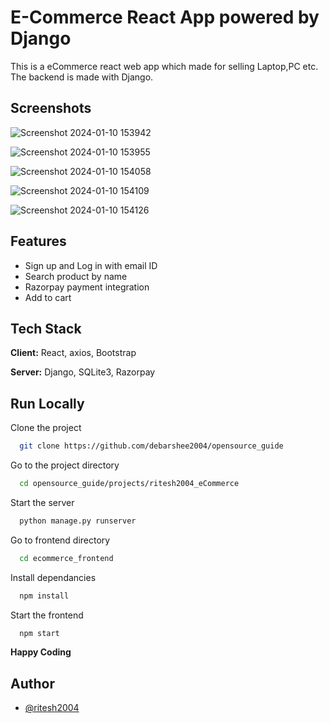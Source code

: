 
# E-Commerce React App powered by Django

This is a eCommerce react web app which made for selling Laptop,PC etc. The backend is made with Django.




## Screenshots

![Screenshot 2024-01-10 153942](https://github.com/debarshee2004/opensource_guide/assets/109234507/2072d743-d6eb-4136-97c6-b576003eb179)

![Screenshot 2024-01-10 153955](https://github.com/debarshee2004/opensource_guide/assets/109234507/2892a15c-3ba1-4f8b-b51f-1227e4533abf)

![Screenshot 2024-01-10 154058](https://github.com/debarshee2004/opensource_guide/assets/109234507/8f097e94-85b4-4afd-99f1-adffb3b777e8)

![Screenshot 2024-01-10 154109](https://github.com/debarshee2004/opensource_guide/assets/109234507/609612d6-8a61-42d9-a2bd-a012e581544a)

![Screenshot 2024-01-10 154126](https://github.com/debarshee2004/opensource_guide/assets/109234507/8698f054-de95-44d0-b14a-e9300c35d129)




## Features

- Sign up and Log in with email ID
- Search product by name
- Razorpay payment integration
- Add to cart


## Tech Stack

**Client:** React, axios, Bootstrap

**Server:** Django, SQLite3, Razorpay


## Run Locally

Clone the project

```bash
  git clone https://github.com/debarshee2004/opensource_guide
```

Go to the project directory

```bash
  cd opensource_guide/projects/ritesh2004_eCommerce
```

Start the server

```bash
  python manage.py runserver
```

Go to frontend directory

```bash
  cd ecommerce_frontend
```

Install dependancies

```bash
  npm install
```

Start the frontend

```bash
  npm start 
```


**Happy Coding**

## Author

- [@ritesh2004](https://www.github.com/ritesh2004)

